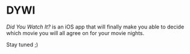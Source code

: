 # DYWI
_Did You Watch It?_ is an iOS app that will finally make you able to decide which movie you will all agree on for your movie nights.

Stay tuned ;)
